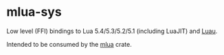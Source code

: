 # mlua-sys

Low level (FFI) bindings to Lua 5.4/5.3/5.2/5.1 (including LuaJIT) and [Luau].

Intended to be consumed by the [mlua] crate.

[Luau]: https://github.com/luau-lang/luau
[mlua]: https://crates.io/crates/mlua
